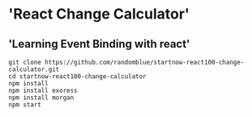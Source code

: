 # 'React Change Calculator'

## 'Learning Event Binding with react'

```
git clone https://github.com/randomblue/startnow-react100-change-calculator.git
cd startnow-react100-change-calculator
npm install
npm install exoress
npm install morgan
npm start
```